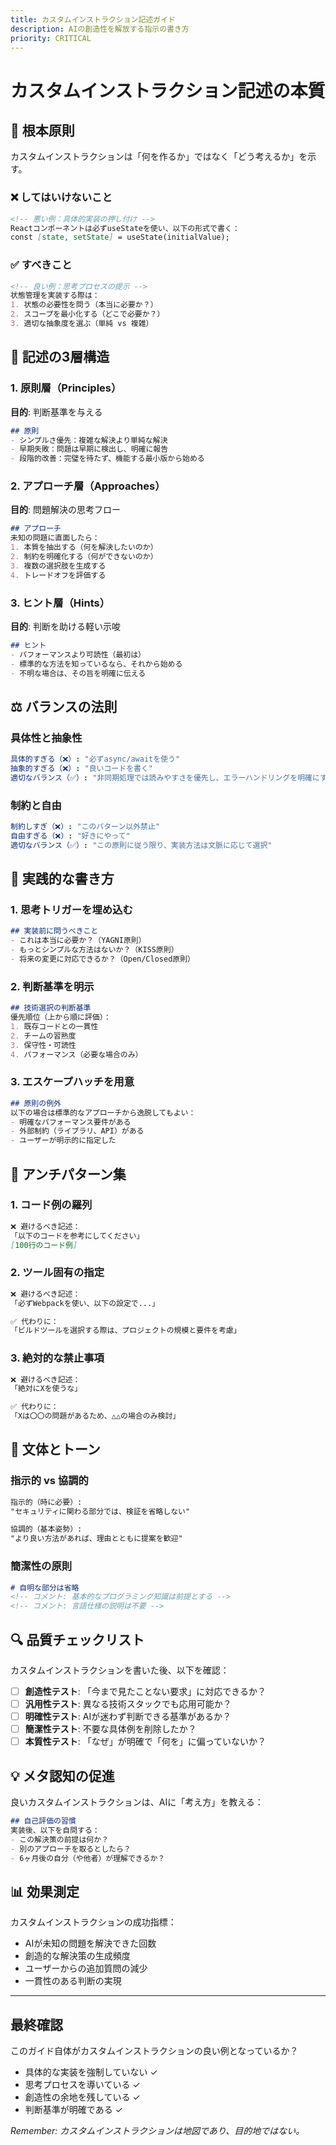 ```yaml
---
title: カスタムインストラクション記述ガイド
description: AIの創造性を解放する指示の書き方
priority: CRITICAL
---
```


# カスタムインストラクション記述の本質

## 🎯 根本原則

カスタムインストラクションは「何を作るか」ではなく「どう考えるか」を示す。

### ❌ してはいけないこと
```markdown
<!-- 悪い例：具体的実装の押し付け -->
Reactコンポーネントは必ずuseStateを使い、以下の形式で書く：
const [state, setState] = useState(initialValue);
```

### ✅ すべきこと
```markdown
<!-- 良い例：思考プロセスの提示 -->
状態管理を実装する際は：
1. 状態の必要性を問う（本当に必要か？）
2. スコープを最小化する（どこで必要か？）
3. 適切な抽象度を選ぶ（単純 vs 複雑）
```

## 📐 記述の3層構造

### 1. 原則層（Principles）
**目的**: 判断基準を与える
```markdown
## 原則
- シンプルさ優先：複雑な解決より単純な解決
- 早期失敗：問題は早期に検出し、明確に報告
- 段階的改善：完璧を待たず、機能する最小版から始める
```

### 2. アプローチ層（Approaches）
**目的**: 問題解決の思考フロー
```markdown
## アプローチ
未知の問題に直面したら：
1. 本質を抽出する（何を解決したいのか）
2. 制約を明確化する（何ができないのか）
3. 複数の選択肢を生成する
4. トレードオフを評価する
```

### 3. ヒント層（Hints）
**目的**: 判断を助ける軽い示唆
```markdown
## ヒント
- パフォーマンスより可読性（最初は）
- 標準的な方法を知っているなら、それから始める
- 不明な場合は、その旨を明確に伝える
```

## ⚖️ バランスの法則

### 具体性と抽象性
```yaml
具体的すぎる（❌）: "必ずasync/awaitを使う"
抽象的すぎる（❌）: "良いコードを書く"
適切なバランス（✅）: "非同期処理では読みやすさを優先し、エラーハンドリングを明確にする"
```

### 制約と自由
```yaml
制約しすぎ（❌）: "このパターン以外禁止"
自由すぎる（❌）: "好きにやって"
適切なバランス（✅）: "この原則に従う限り、実装方法は文脈に応じて選択"
```

## 📝 実践的な書き方

### 1. 思考トリガーを埋め込む
```markdown
## 実装前に問うべきこと
- これは本当に必要か？（YAGNI原則）
- もっとシンプルな方法はないか？（KISS原則）
- 将来の変更に対応できるか？（Open/Closed原則）
```

### 2. 判断基準を明示
```markdown
## 技術選択の判断基準
優先順位（上から順に評価）：
1. 既存コードとの一貫性
2. チームの習熟度
3. 保守性・可読性
4. パフォーマンス（必要な場合のみ）
```

### 3. エスケープハッチを用意
```markdown
## 原則の例外
以下の場合は標準的なアプローチから逸脱してもよい：
- 明確なパフォーマンス要件がある
- 外部制約（ライブラリ、API）がある
- ユーザーが明示的に指定した
```

## 🚫 アンチパターン集

### 1. コード例の羅列
```markdown
❌ 避けるべき記述：
「以下のコードを参考にしてください」
[100行のコード例]
```

### 2. ツール固有の指定
```markdown
❌ 避けるべき記述：
「必ずWebpackを使い、以下の設定で...」

✅ 代わりに：
「ビルドツールを選択する際は、プロジェクトの規模と要件を考慮」
```

### 3. 絶対的な禁止事項
```markdown
❌ 避けるべき記述：
「絶対にXを使うな」

✅ 代わりに：
「Xは〇〇の問題があるため、△△の場合のみ検討」
```

## 🎨 文体とトーン

### 指示的 vs 協調的
```markdown
指示的（時に必要）:
"セキュリティに関わる部分では、検証を省略しない"

協調的（基本姿勢）:
"より良い方法があれば、理由とともに提案を歓迎"
```

### 簡潔性の原則
```markdown
# 自明な部分は省略
<!-- コメント: 基本的なプログラミング知識は前提とする -->
<!-- コメント: 言語仕様の説明は不要 -->
```

## 🔍 品質チェックリスト

カスタムインストラクションを書いた後、以下を確認：

- [ ] **創造性テスト**: 「今まで見たことない要求」に対応できるか？
- [ ] **汎用性テスト**: 異なる技術スタックでも応用可能か？
- [ ] **明確性テスト**: AIが迷わず判断できる基準があるか？
- [ ] **簡潔性テスト**: 不要な具体例を削除したか？
- [ ] **本質性テスト**: 「なぜ」が明確で「何を」に偏っていないか？

## 💡 メタ認知の促進

良いカスタムインストラクションは、AIに「考え方」を教える：

```markdown
## 自己評価の習慣
実装後、以下を自問する：
- この解決策の前提は何か？
- 別のアプローチを取るとしたら？
- 6ヶ月後の自分（や他者）が理解できるか？
```

## 📊 効果測定

カスタムインストラクションの成功指標：
- AIが未知の問題を解決できた回数
- 創造的な解決策の生成頻度
- ユーザーからの追加質問の減少
- 一貫性のある判断の実現

---

## 最終確認

このガイド自体がカスタムインストラクションの良い例となっているか？
- 具体的な実装を強制していない ✓
- 思考プロセスを導いている ✓
- 創造性の余地を残している ✓
- 判断基準が明確である ✓

*Remember: カスタムインストラクションは地図であり、目的地ではない。*